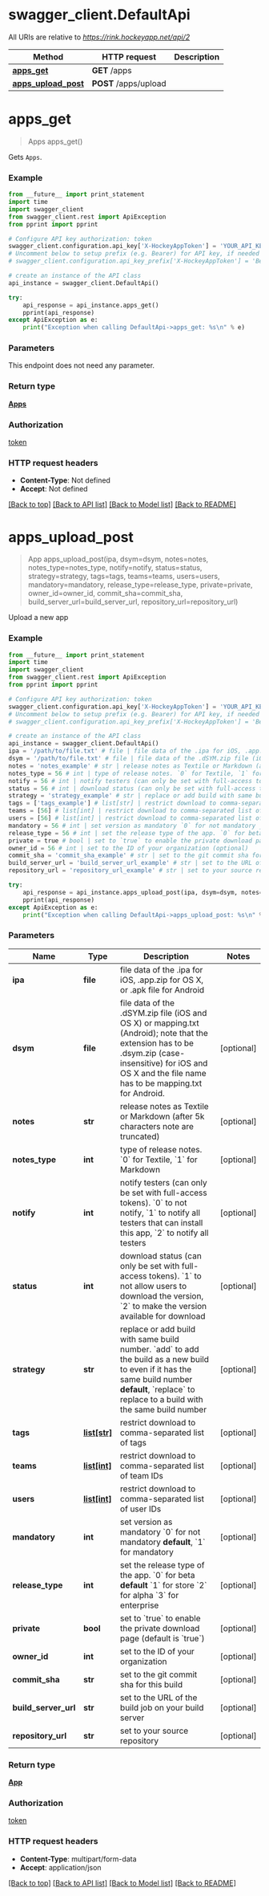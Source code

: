 # swagger_client.DefaultApi

All URIs are relative to *https://rink.hockeyapp.net/api/2*

Method | HTTP request | Description
------------- | ------------- | -------------
[**apps_get**](DefaultApi.md#apps_get) | **GET** /apps | 
[**apps_upload_post**](DefaultApi.md#apps_upload_post) | **POST** /apps/upload | 


# **apps_get**
> Apps apps_get()



Gets `Apps`. 

### Example 
```python
from __future__ import print_statement
import time
import swagger_client
from swagger_client.rest import ApiException
from pprint import pprint

# Configure API key authorization: token
swagger_client.configuration.api_key['X-HockeyAppToken'] = 'YOUR_API_KEY'
# Uncomment below to setup prefix (e.g. Bearer) for API key, if needed
# swagger_client.configuration.api_key_prefix['X-HockeyAppToken'] = 'Bearer'

# create an instance of the API class
api_instance = swagger_client.DefaultApi()

try: 
    api_response = api_instance.apps_get()
    pprint(api_response)
except ApiException as e:
    print("Exception when calling DefaultApi->apps_get: %s\n" % e)
```

### Parameters
This endpoint does not need any parameter.

### Return type

[**Apps**](Apps.md)

### Authorization

[token](../README.md#token)

### HTTP request headers

 - **Content-Type**: Not defined
 - **Accept**: Not defined

[[Back to top]](#) [[Back to API list]](../README.md#documentation-for-api-endpoints) [[Back to Model list]](../README.md#documentation-for-models) [[Back to README]](../README.md)

# **apps_upload_post**
> App apps_upload_post(ipa, dsym=dsym, notes=notes, notes_type=notes_type, notify=notify, status=status, strategy=strategy, tags=tags, teams=teams, users=users, mandatory=mandatory, release_type=release_type, private=private, owner_id=owner_id, commit_sha=commit_sha, build_server_url=build_server_url, repository_url=repository_url)



Upload a new app

### Example 
```python
from __future__ import print_statement
import time
import swagger_client
from swagger_client.rest import ApiException
from pprint import pprint

# Configure API key authorization: token
swagger_client.configuration.api_key['X-HockeyAppToken'] = 'YOUR_API_KEY'
# Uncomment below to setup prefix (e.g. Bearer) for API key, if needed
# swagger_client.configuration.api_key_prefix['X-HockeyAppToken'] = 'Bearer'

# create an instance of the API class
api_instance = swagger_client.DefaultApi()
ipa = '/path/to/file.txt' # file | file data of the .ipa for iOS, .app.zip for OS X, or .apk file for Android
dsym = '/path/to/file.txt' # file | file data of the .dSYM.zip file (iOS and OS X) or mapping.txt (Android); note that the extension has to be .dsym.zip (case-insensitive) for iOS and OS X and the file name has to be mapping.txt for Android. (optional)
notes = 'notes_example' # str | release notes as Textile or Markdown (after 5k characters note are truncated) (optional)
notes_type = 56 # int | type of release notes. `0` for Textile, `1` for Markdown (optional)
notify = 56 # int | notify testers (can only be set with full-access tokens). `0` to not notify, `1` to notify all testers that can install this app,  `2` to notify all testers (optional)
status = 56 # int | download status (can only be set with full-access tokens). `1` to not allow users to download the version, `2` to make the version available for download (optional)
strategy = 'strategy_example' # str | replace or add build with same build number. `add` to add the build as a new build to even if it has the same build number __default__, `replace` to replace to a build with the same build number (optional)
tags = ['tags_example'] # list[str] | restrict download to comma-separated list of tags (optional)
teams = [56] # list[int] | restrict download to comma-separated list of team IDs (optional)
users = [56] # list[int] | restrict download to comma-separated list of user IDs (optional)
mandatory = 56 # int | set version as mandatory `0` for not mandatory __default__, `1` for mandatory (optional)
release_type = 56 # int | set the release type of the app. `0` for beta __default__  `1` for store `2` for alpha `3` for enterprise (optional)
private = true # bool | set to `true` to enable the private download page (default is `true`) (optional)
owner_id = 56 # int | set to the ID of your organization (optional)
commit_sha = 'commit_sha_example' # str | set to the git commit sha for this build (optional)
build_server_url = 'build_server_url_example' # str | set to the URL of the build job on your build server (optional)
repository_url = 'repository_url_example' # str | set to your source repository (optional)

try: 
    api_response = api_instance.apps_upload_post(ipa, dsym=dsym, notes=notes, notes_type=notes_type, notify=notify, status=status, strategy=strategy, tags=tags, teams=teams, users=users, mandatory=mandatory, release_type=release_type, private=private, owner_id=owner_id, commit_sha=commit_sha, build_server_url=build_server_url, repository_url=repository_url)
    pprint(api_response)
except ApiException as e:
    print("Exception when calling DefaultApi->apps_upload_post: %s\n" % e)
```

### Parameters

Name | Type | Description  | Notes
------------- | ------------- | ------------- | -------------
 **ipa** | **file**| file data of the .ipa for iOS, .app.zip for OS X, or .apk file for Android | 
 **dsym** | **file**| file data of the .dSYM.zip file (iOS and OS X) or mapping.txt (Android); note that the extension has to be .dsym.zip (case-insensitive) for iOS and OS X and the file name has to be mapping.txt for Android. | [optional] 
 **notes** | **str**| release notes as Textile or Markdown (after 5k characters note are truncated) | [optional] 
 **notes_type** | **int**| type of release notes. &#x60;0&#x60; for Textile, &#x60;1&#x60; for Markdown | [optional] 
 **notify** | **int**| notify testers (can only be set with full-access tokens). &#x60;0&#x60; to not notify, &#x60;1&#x60; to notify all testers that can install this app,  &#x60;2&#x60; to notify all testers | [optional] 
 **status** | **int**| download status (can only be set with full-access tokens). &#x60;1&#x60; to not allow users to download the version, &#x60;2&#x60; to make the version available for download | [optional] 
 **strategy** | **str**| replace or add build with same build number. &#x60;add&#x60; to add the build as a new build to even if it has the same build number __default__, &#x60;replace&#x60; to replace to a build with the same build number | [optional] 
 **tags** | [**list[str]**](str.md)| restrict download to comma-separated list of tags | [optional] 
 **teams** | [**list[int]**](int.md)| restrict download to comma-separated list of team IDs | [optional] 
 **users** | [**list[int]**](int.md)| restrict download to comma-separated list of user IDs | [optional] 
 **mandatory** | **int**| set version as mandatory &#x60;0&#x60; for not mandatory __default__, &#x60;1&#x60; for mandatory | [optional] 
 **release_type** | **int**| set the release type of the app. &#x60;0&#x60; for beta __default__  &#x60;1&#x60; for store &#x60;2&#x60; for alpha &#x60;3&#x60; for enterprise | [optional] 
 **private** | **bool**| set to &#x60;true&#x60; to enable the private download page (default is &#x60;true&#x60;) | [optional] 
 **owner_id** | **int**| set to the ID of your organization | [optional] 
 **commit_sha** | **str**| set to the git commit sha for this build | [optional] 
 **build_server_url** | **str**| set to the URL of the build job on your build server | [optional] 
 **repository_url** | **str**| set to your source repository | [optional] 

### Return type

[**App**](App.md)

### Authorization

[token](../README.md#token)

### HTTP request headers

 - **Content-Type**: multipart/form-data
 - **Accept**: application/json

[[Back to top]](#) [[Back to API list]](../README.md#documentation-for-api-endpoints) [[Back to Model list]](../README.md#documentation-for-models) [[Back to README]](../README.md)

